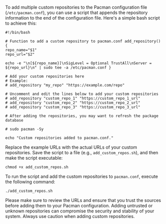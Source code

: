 To add multiple custom repositories to the Pacman configuration file (`/etc/pacman.conf`), you can use a script that appends the repository information to the end of the configuration file. Here's a simple bash script to achieve this:

```
#!/bin/bash 

# Function to add a custom repository to pacman.conf add_repository() { 
repo_name="$1" 
repo_url="$2" 

echo -e "\n[${repo_name}]\nSigLevel = Optional TrustAll\nServer = ${repo_url}\n" | sudo tee -a /etc/pacman.conf } 

# Add your custom repositories here 
# Example: 
# add_repository "my_repo" "https://example.com/repo" 

# Uncomment and edit the lines below to add your custom repositories 
# add_repository "custom_repo_1" "https://custom_repo_1_url" 
# add_repository "custom_repo_2" "https://custom_repo_2_url" 
# add_repository "custom_repo_3" "https://custom_repo_3_url" 

# After adding the repositories, you may want to refresh the package database 

# sudo pacman -Sy 

echo "Custom repositories added to pacman.conf."
```




Replace the example URLs with the actual URLs of your custom repositories. Save the script to a file (e.g., `add_custom_repos.sh`), and then make the script executable:

```
chmod +x add_custom_repos.sh
```


To run the script and add the custom repositories to `pacman.conf`, execute the following command:


```
./add_custom_repos.sh
```

Please make sure to review the URLs and ensure that you trust the sources before adding them to your Pacman configuration. Adding untrusted or unknown repositories can compromise the security and stability of your system. Always use caution when adding custom repositories.
